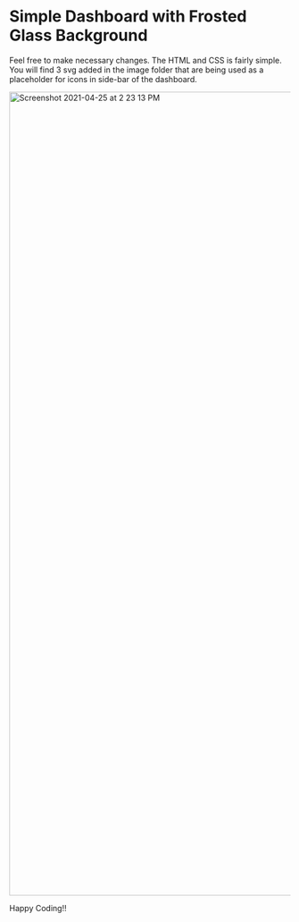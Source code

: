 # Simple Dashboard with Frosted Glass Background

Feel free to make necessary changes.
The HTML and CSS is fairly simple.
You will find 3 svg added in the image folder that are being used as a placeholder for icons in side-bar of the dashboard.


<img width="1438" alt="Screenshot 2021-04-25 at 2 23 13 PM" src="https://user-images.githubusercontent.com/52240895/115987271-01fcec00-a5d2-11eb-9437-df6a17776049.png">


Happy Coding!!
